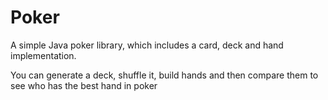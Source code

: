 # Poker

A simple Java poker library, which includes a card, deck and hand implementation.

You can generate a deck, shuffle it, build hands and then compare them to see who has the best hand in poker
